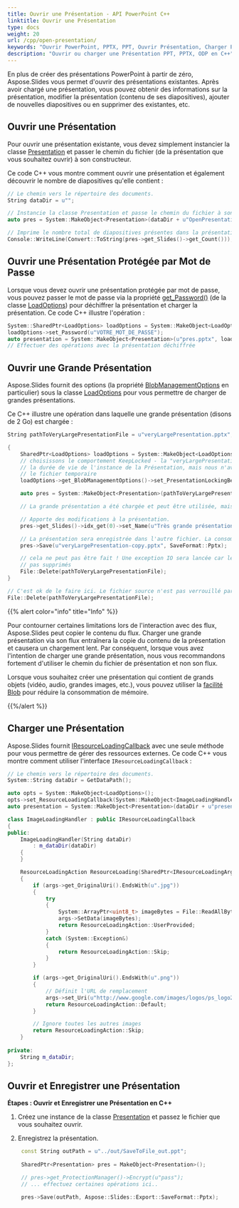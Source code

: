 ```yaml
---
title: Ouvrir une Présentation - API PowerPoint C++
linktitle: Ouvrir une Présentation
type: docs
weight: 20
url: /cpp/open-presentation/
keywords: "Ouvrir PowerPoint, PPTX, PPT, Ouvrir Présentation, Charger Présentation, C++, CPP"
description: "Ouvrir ou charger une Présentation PPT, PPTX, ODP en C++"
---
```


En plus de créer des présentations PowerPoint à partir de zéro, Aspose.Slides vous permet d'ouvrir des présentations existantes. Après avoir chargé une présentation, vous pouvez obtenir des informations sur la présentation, modifier la présentation (contenu de ses diapositives), ajouter de nouvelles diapositives ou en supprimer des existantes, etc.

## Ouvrir une Présentation

Pour ouvrir une présentation existante, vous devez simplement instancier la classe [Presentation](https://reference.aspose.com/slides/cpp/aspose.slides/presentation/) et passer le chemin du fichier (de la présentation que vous souhaitez ouvrir) à son constructeur.

Ce code C++ vous montre comment ouvrir une présentation et également découvrir le nombre de diapositives qu'elle contient :

```c++
// Le chemin vers le répertoire des documents.
String dataDir = u"";

// Instancie la classe Presentation et passe le chemin du fichier à son constructeur
auto pres = System::MakeObject<Presentation>(dataDir + u"OpenPresentation.pptx");

// Imprime le nombre total de diapositives présentes dans la présentation
Console::WriteLine(Convert::ToString(pres->get_Slides()->get_Count()));
```

## **Ouvrir une Présentation Protégée par Mot de Passe**

Lorsque vous devez ouvrir une présentation protégée par mot de passe, vous pouvez passer le mot de passe via la propriété [get_Password()](https://reference.aspose.com/slides/cpp/aspose.slides/loadoptions/get_password/) (de la classe [LoadOptions](https://reference.aspose.com/slides/cpp/aspose.slides/loadoptions/)) pour déchiffrer la présentation et charger la présentation. Ce code C++ illustre l'opération :

```c++
System::SharedPtr<LoadOptions> loadOptions = System::MakeObject<LoadOptions>();
loadOptions->set_Password(u"VOTRE_MOT_DE_PASSE");
auto presentation = System::MakeObject<Presentation>(u"pres.pptx", loadOptions);
// Effectuer des opérations avec la présentation déchiffrée
```

## Ouvrir une Grande Présentation

Aspose.Slides fournit des options (la propriété [BlobManagementOptions](https://reference.aspose.com/slides/cpp/aspose.slides/loadoptions/set_blobmanagementoptions/) en particulier) sous la classe [LoadOptions](https://reference.aspose.com/slides/cpp/aspose.slides/loadoptions/) pour vous permettre de charger de grandes présentations.

Ce C++ illustre une opération dans laquelle une grande présentation (disons de 2 Go) est chargée :

```c++
String pathToVeryLargePresentationFile = u"veryLargePresentation.pptx";

{
    SharedPtr<LoadOptions> loadOptions = System::MakeObject<LoadOptions>();
    // choisissons le comportement KeepLocked - la "veryLargePresentation.pptx" sera verrouillée pour
    // la durée de vie de l'instance de la Présentation, mais nous n'avons pas besoin de la charger en mémoire ou de la copier dans
    // le fichier temporaire
    loadOptions->get_BlobManagementOptions()->set_PresentationLockingBehavior(PresentationLockingBehavior::KeepLocked);

    auto pres = System::MakeObject<Presentation>(pathToVeryLargePresentationFile, loadOptions);

    // La grande présentation a été chargée et peut être utilisée, mais la consommation de mémoire reste faible.

    // Apporte des modifications à la présentation.
    pres->get_Slides()->idx_get(0)->set_Name(u"Très grande présentation");

    // La présentation sera enregistrée dans l'autre fichier. La consommation de mémoire reste faible durant l'opération
    pres->Save(u"veryLargePresentation-copy.pptx", SaveFormat::Pptx);

    // cela ne peut pas être fait ! Une exception IO sera lancée car le fichier est verrouillé pendant que les objets pres ne seront
    // pas supprimés
    File::Delete(pathToVeryLargePresentationFile);
}

// C'est ok de le faire ici. Le fichier source n'est pas verrouillé par l'objet pres
File::Delete(pathToVeryLargePresentationFile);
```

{{% alert color="info" title="Info" %}}

Pour contourner certaines limitations lors de l'interaction avec des flux, Aspose.Slides peut copier le contenu du flux. Charger une grande présentation via son flux entraînera la copie du contenu de la présentation et causera un chargement lent. Par conséquent, lorsque vous avez l'intention de charger une grande présentation, nous vous recommandons fortement d'utiliser le chemin du fichier de présentation et non son flux.

Lorsque vous souhaitez créer une présentation qui contient de grands objets (vidéo, audio, grandes images, etc.), vous pouvez utiliser la [facilité Blob](https://docs.aspose.com/slides/cpp/manage-blob/) pour réduire la consommation de mémoire.

{{%/alert %}} 

## Charger une Présentation

Aspose.Slides fournit [IResourceLoadingCallback](https://reference.aspose.com/slides/cpp/aspose.slides/iresourceloadingcallback/) avec une seule méthode pour vous permettre de gérer des ressources externes. Ce code C++ vous montre comment utiliser l'interface `IResourceLoadingCallback` :

```c++
// Le chemin vers le répertoire des documents.
System::String dataDir = GetDataPath();

auto opts = System::MakeObject<LoadOptions>();
opts->set_ResourceLoadingCallback(System::MakeObject<ImageLoadingHandler>(dataDir));
auto presentation = System::MakeObject<Presentation>(dataDir + u"presentation.pptx", opts);
```

```c++
class ImageLoadingHandler : public IResourceLoadingCallback
{
public:
    ImageLoadingHandler(String dataDir)
        : m_dataDir(dataDir)
    {
    }

    ResourceLoadingAction ResourceLoading(SharedPtr<IResourceLoadingArgs> args) override
    {
        if (args->get_OriginalUri().EndsWith(u".jpg"))
        {
            try
            {
                System::ArrayPtr<uint8_t> imageBytes = File::ReadAllBytes(Path::Combine(m_dataDir, u"aspose-logo.jpg"));
                args->SetData(imageBytes);
                return ResourceLoadingAction::UserProvided;
            }
            catch (System::Exception&)
            {
                return ResourceLoadingAction::Skip;
            }
        }

        if (args->get_OriginalUri().EndsWith(u".png"))
        {
            // Définit l'URL de remplacement
            args->set_Uri(u"http://www.google.com/images/logos/ps_logo2.png");
            return ResourceLoadingAction::Default;
        }

        // Ignore toutes les autres images
        return ResourceLoadingAction::Skip;
    }
    
private:
    String m_dataDir;
};
```

<h2>Ouvrir et Enregistrer une Présentation</h2>

<a name="cplusplus-open-save-presentation"><strong>Étapes : Ouvrir et Enregistrer une Présentation en C++</strong></a>

1. Créez une instance de la classe [Presentation](https://reference.aspose.com/slides/cpp/aspose.slides/presentation/) et passez le fichier que vous souhaitez ouvrir. 

2. Enregistrez la présentation. 

   ```c++
   	const String outPath = u"../out/SaveToFile_out.ppt";
   	
   	SharedPtr<Presentation> pres = MakeObject<Presentation>();
   
   	// pres->get_ProtectionManager()->Encrypt(u"pass");
   	// ... effectuez certaines opérations ici..
   
   	pres->Save(outPath, Aspose::Slides::Export::SaveFormat::Pptx);
   ```